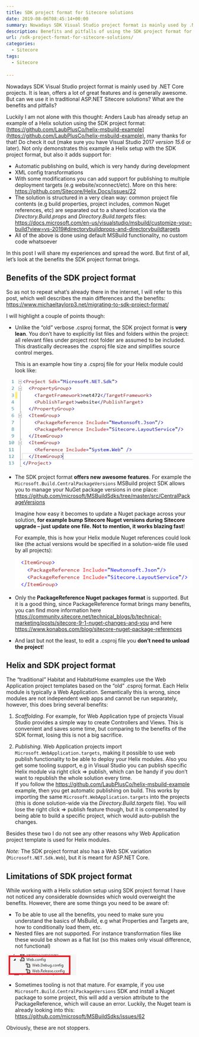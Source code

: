 ```yaml
---
title: SDK project format for Sitecore solutions
date: 2019-08-06T08:45:14+00:00
summary: Nowadays SDK Visual Studio project format is mainly used by .NET Core projects. It is lean, offers a lot of great features and is generally awesome. But can we use it in traditional ASP.NET Sitecore solutions? What are the benefits and pitfalls?
description: Benefits and pitfalls of using the SDK project format for Helix Sitecore solutions
url: /sdk-project-format-for-sitecore-solutions/
categories:
  - Sitecore
tags:
  - Sitecore

---
```

Nowadays SDK Visual Studio project format is mainly used by .NET Core projects. It is lean, offers a lot of great features and is generally awesome. But can we use it in traditional ASP.NET Sitecore solutions? What are the benefits and pitfalls?

Luckily I am not alone with this thought: Anders Laub has already setup an example of a Helix solution using the SDK project format: [https://github.com/LaubPlusCo/helix-msbuild-example](https://github.com/LaubPlusCo/helix-msbuild-example), many thanks for that! Do check it out (make sure you have Visual Studio 2017 _version 15.6_ or later). Not only demonstrates this example a Helix setup with the SDK project format, but also it adds support for:

  * Automatic publishing on build, which is very handy during development
  * XML config transformations
  * With some modifications you can add support for publishing to multiple deployment targets (e.g website/xconnect/etc). More on this here: https://github.com/Sitecore/Helix.Docs/issues/22
  * The solution is structured in a very clean way: common project file contents (e.g build properties, project includes, common Nuget references, etc) are separated out to a shared location via the _Directory.Build.props_ and _Directory.Build.targets_ files: https://docs.microsoft.com/en-us/visualstudio/msbuild/customize-your-build?view=vs-2019#directorybuildprops-and-directorybuildtargets
  * All of the above is done using default MSBuild functionality, no custom code whatsoever

In this post I will share my experiences and spread the word. But first of all, let&#8217;s look at the benefits the SDK project format brings.

## Benefits of the SDK project format

So as not to repeat what&#8217;s already there in the internet, I will refer to this post, which well describes the main differences and the benefits: https://www.michaeltaylorp3.net/migrating-to-sdk-project-format/

I will highlight a couple of points though: 

  * Unlike the &#8220;old&#8221; verbose .csproj format, the SDK project format is **very lean**. You don&#8217;t have to explicitly list files and folders within the project: all relevant files under project root folder are assumed to be included. This drastically decreases the .csproj file size and simplifies source control merges.  
  
    This is an example how tiny a .csproj file for your Helix module could look like:  
  
  ![SDK project format for Helix solutions](sdk_project.jpg#center "SDK project format for Helix solutions")
    
  * The SDK project format **offers new awesome features**. For example the `Microsoft.Build.CentralPackageVersions` MSBuild project SDK allows you to manage your NuGet package versions in one place: https://github.com/microsoft/MSBuildSdks/tree/master/src/CentralPackageVersions
  
    Imagine how easy it becomes to update a Nuget package across your solution, **for example bump Sitecore Nuget versions during Sitecore upgrade &#8211; just update one file. Not to mention, it works blazing fast**!  
  
    For example, this is how your Helix module Nuget references could look like (the actual versions would be specified in a solution-wide file used by all projects):

    ![No Nuget package versions in specific projects](nuget-references.png#center "No Nuget package versions in specific projects")

  * Only the **PackageReference Nuget packages format** is supported. But it is a good thing, since PackageReference format brings many benefits, you can find more information here https://community.sitecore.net/technical_blogs/b/technical-marketing/posts/sitecore-9-1-nuget-changes-and-you and here https://www.konabos.com/blog/sitecore-nuget-package-references
  * And last but not the least, to edit a .csproj file you **don&#8217;t need to unload the project**! 

## Helix and SDK project format

The &#8220;traditional&#8221; Habitat and HabitatHome examples use the Web Application project templates based on the &#8220;old&#8221; .csproj format. Each Helix module is typically a Web Application. Semantically this is wrong, since modules are not independent web apps and cannot be run separately, however, this does bring several benefits:

1. _Scaffolding_. For example, for Web Application type of projects Visual Studio provides a simple way to create Controllers and Views.
  This is convenient and saves some time, but comparing to the benefits of the SDK format, losing this is not a big sacrifice.  
  
2. _Publishing_. Web Application projects import `Microsoft.WebApplication.targets`, making it possible to use web publish functionality to be able to deploy your Helix modules. Also you get some tooling support, e.g in Visual Studio you can publish specific Helix module via right click => publish, which can be handy if you don&#8217;t want to republish the whole solution every time.  
If you follow the https://github.com/LaubPlusCo/helix-msbuild-example example, then you get automatic publishing on build. This works by importing the same `Microsoft.WebApplication.targets` into the projects (this is done solution-wide via the _Directory.Build.targets_ file). You will lose the right click => publish feature though, but it is compensated by being able to build a specific project, which would auto-publish the changes. 

Besides these two I do not see any other reasons why Web Application project template is used for Helix modules.

_Note:_ The SDK project format also has a Web SDK variation (`Microsoft.NET.Sdk.Web`), but it is meant for ASP.NET Core.

## Limitations of SDK project format

While working with a Helix solution setup using SDK project format I have not noticed any considerable downsides which would overweight the benefits. However, there are some things you need to be aware of:

  * To be able to use all the benefits, you need to make sure you understand the basics of MsBuild, e.g what Properties and Targets are, how to conditionally load them, etc.
  * Nested files are not supported. For instance transformation files like these would be shown as a flat list (so this makes only visual difference, not functional)

  ![Config transform files are transformed into flat list](nested-files.png#center)

  * Sometimes tooling is not that mature. For example, if you use `Microsoft.Build.CentralPackageVersions` SDK and install a Nuget package to some project, this will add a version attribute to the PackageReference, which will cause an error. Luckily, the Nuget team is already looking into this: https://github.com/microsoft/MSBuildSdks/issues/62

Obviously, these are not stoppers.